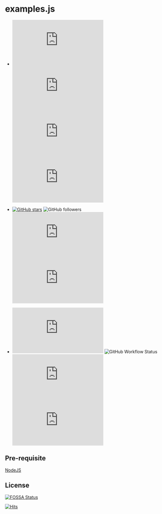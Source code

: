 # examples.js
* ![GitHub language count](https://img.shields.io/github/languages/count/krishnamanchikalapudi/examples.js) 
![GitHub last commit](https://img.shields.io/github/last-commit/krishnamanchikalapudi/examples.js) 
![GitHub repo size](https://img.shields.io/github/repo-size/krishnamanchikalapudi/examples.js) 
![GitHub code size in bytes](https://img.shields.io/github/languages/code-size/krishnamanchikalapudi/examples.js) 

* [![GitHub stars](https://img.shields.io/github/stars/krishnamanchikalapudi/examples.js.svg)](https://github.com/krishnamanchikalapudi/examples.js/stargazers)
![GitHub followers](https://img.shields.io/github/followers/krishnamanchikalapudi?style=social)
![GitHub forks](https://img.shields.io/github/forks/krishnamanchikalapudi/examples.js?style=social)
![GitHub watchers](https://img.shields.io/github/watchers/krishnamanchikalapudi/examples.js?style=social)

* ![GitHub issues](https://img.shields.io/github/issues/krishnamanchikalapudi/examples.js)
![GitHub Workflow Status](https://img.shields.io/github/workflow/status/krishnamanchikalapudi/examples.js/npm) ![Snyk Vulnerabilities for GitHub Repo](https://img.shields.io/snyk/vulnerabilities/github/krishnamanchikalapudi/examples.js)  ![GitHub](https://img.shields.io/github/license/krishnamanchikalapudi/examples.js)


## Pre-requisite
[NodeJS](https://nodejs.org/en/)



## License
[![FOSSA Status](https://app.fossa.io/api/projects/git%2Bgithub.com%2Fkrishnamanchikalapudi%2Fexamples.js.svg?type=large)](https://app.fossa.io/projects/git%2Bgithub.com%2Fkrishnamanchikalapudi%2Fexamples.js?ref=badge_large)


[![Hits](https://hits.seeyoufarm.com/api/count/incr/badge.svg?url=https%3A%2F%2Fgithub.com%2Fkrishnamanchikalapudi&count_bg=%2379C83D&title_bg=%23555555&icon=github.svg&icon_color=%23E7E7E7&title=hits&edge_flat=false)](https://github.com/krishnamanchikalapudi)


